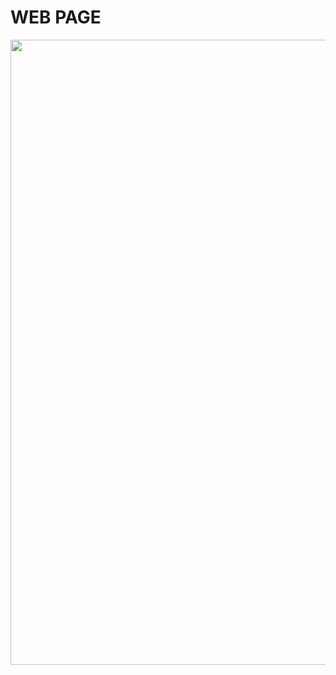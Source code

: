 # WEB PAGE

<div align="center">
  <img src="https://github.com/luiz1999/WEB-PAGE/assets/60804508/a2a0149b-6c33-4daf-95b9-7f3ad719d99b" width="1000px">
</div>









